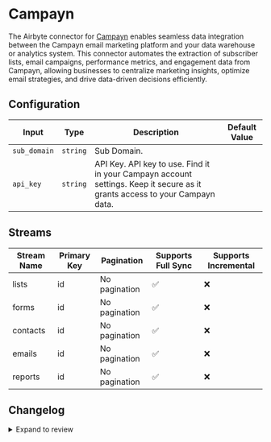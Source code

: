 # Campayn
The Airbyte connector for [Campayn](https://campayn.com/) enables seamless data integration between the Campayn email marketing platform and your data warehouse or analytics system. This connector automates the extraction of subscriber lists, email campaigns, performance metrics, and engagement data from Campayn, allowing businesses to centralize marketing insights, optimize email strategies, and drive data-driven decisions efficiently.

## Configuration

| Input | Type | Description | Default Value |
|-------|------|-------------|---------------|
| `sub_domain` | `string` | Sub Domain.  |  |
| `api_key` | `string` | API Key. API key to use. Find it in your Campayn account settings. Keep it secure as it grants access to your Campayn data. |  |

## Streams
| Stream Name | Primary Key | Pagination | Supports Full Sync | Supports Incremental |
|-------------|-------------|------------|---------------------|----------------------|
| lists | id | No pagination | ✅ |  ❌  |
| forms | id | No pagination | ✅ |  ❌  |
| contacts | id | No pagination | ✅ |  ❌  |
| emails | id | No pagination | ✅ |  ❌  |
| reports | id | No pagination | ✅ |  ❌  |

## Changelog

<details>
  <summary>Expand to review</summary>

| Version          | Date              | Pull Request | Subject        |
|------------------|-------------------|--------------|----------------|
| 0.0.4 | 2024-12-14 | [49585](https://github.com/airbytehq/airbyte/pull/49585) | Update dependencies |
| 0.0.3 | 2024-12-12 | [49306](https://github.com/airbytehq/airbyte/pull/49306) | Update dependencies |
| 0.0.2 | 2024-12-11 | [49036](https://github.com/airbytehq/airbyte/pull/49036) | Starting with this version, the Docker image is now rootless. Please note that this and future versions will not be compatible with Airbyte versions earlier than 0.64 |
| 0.0.1 | 2024-10-31 | | Initial release by [@parthiv11](https://github.com/parthiv11) via Connector Builder |

</details>
